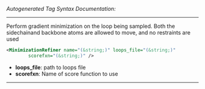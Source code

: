 <!-- THIS IS AN AUTOGENERATED FILE: Don't edit it directly, instead change the schema definition in the code itself. -->

_Autogenerated Tag Syntax Documentation:_

---
Perform gradient minimization on the loop being sampled. Both the sidechainand backbone atoms are allowed to move, and no restraints are used

```xml
<MinimizationRefiner name="(&string;)" loops_file="(&string;)"
        scorefxn="(&string;)" />
```

-   **loops_file**: path to loops file
-   **scorefxn**: Name of score function to use

---

